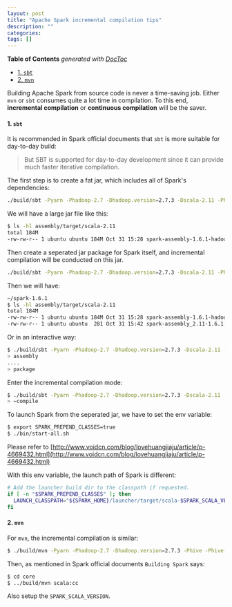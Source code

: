 ```yaml
---
layout: post
title: "Apache Spark incremental compilation tips"
description: ""
categories: 
tags: []
---
```


<!-- START doctoc generated TOC please keep comment here to allow auto update -->
<!-- DON'T EDIT THIS SECTION, INSTEAD RE-RUN doctoc TO UPDATE -->
**Table of Contents**  *generated with [DocToc](https://github.com/thlorenz/doctoc)*

- [1. `sbt`](#1-sbt)
- [2. `mvn`](#2-mvn)

<!-- END doctoc generated TOC please keep comment here to allow auto update -->

Building Apache Spark from source code is never a time-saving job. Either `mvn` or `sbt` consumes quite a lot time in compilation. To this end, __incremental compilation__ or __continuous compilation__ will be the saver.

#### 1. `sbt`

It is recommended in Spark official documents that `sbt` is more suitable for day-to-day build:

> But SBT is supported for day-to-day development since it can provide much faster iterative compilation. 

The first step is to create a fat jar, which includes all of Spark's dependencies:

```bash
./build/sbt -Pyarn -Phadoop-2.7 -Dhadoop.version=2.7.3 -Dscala-2.11 -Phive -Phive-thriftserver -DskipTests assembly 
```

We will have a large jar file like this:

```bash
$ ls -hl assembly/target/scala-2.11
total 184M
-rw-rw-r-- 1 ubuntu ubuntu 184M Oct 31 15:28 spark-assembly-1.6.1-hadoop2.7.3.jar
```

Then create a seperated jar package for Spark itself, and incremental compilation will be conducted on this jar.

```bash
./build/sbt -Pyarn -Phadoop-2.7 -Dhadoop.version=2.7.3 -Dscala-2.11 -Phive -Phive-thriftserver -DskipTests package
```

Then we will have:

```bash
~/spark-1.6.1
$ ls -hl assembly/target/scala-2.11
total 184M
-rw-rw-r-- 1 ubuntu ubuntu 184M Oct 31 15:28 spark-assembly-1.6.1-hadoop2.7.3.jar
-rw-rw-r-- 1 ubuntu ubuntu  281 Oct 31 15:42 spark-assembly_2.11-1.6.1.jar
```

Or in an interactive way:

```bash
$ ./build/sbt -Pyarn -Phadoop-2.7 -Dhadoop.version=2.7.3 -Dscala-2.11 -Phive -Phive-thriftserver -DskipTests
> assembly 
....
> package
```

Enter the incremental compilation mode:

```bash
$ ./build/sbt -Pyarn -Phadoop-2.7 -Dhadoop.version=2.7.3 -Dscala-2.11 -Phive -Phive-thriftserver -DskipTests
> ~compile
```

To launch Spark from the seperated jar, we have to set the env variable:

```bash
$ export SPARK_PREPEND_CLASSES=true
$ ./bin/start-all.sh
``` 

Please refer to [http://www.voidcn.com/blog/lovehuangjiaju/article/p-4669432.html](http://www.voidcn.com/blog/lovehuangjiaju/article/p-4669432.html)

With this env variable, the launch path of Spark is different:

```bash
# Add the launcher build dir to the classpath if requested.
if [ -n "$SPARK_PREPEND_CLASSES" ]; then
  LAUNCH_CLASSPATH="${SPARK_HOME}/launcher/target/scala-$SPARK_SCALA_VERSION/classes:$LAUNCH_CLASSPATH"
fi
```

#### 2. `mvn`

For `mvn`, the incremental compilation is similar:

```bash
$ ./build/mvn -Pyarn -Phadoop-2.7 -Dhadoop.version=2.7.3 -Phive -Phive-thriftserver -Dscala-2.11 -DskipTests clean install
```

Then, as mentioned in Spark official documents `Building Spark` says:

```bash
$ cd core
$ ../build/mvn scala:cc
```

Also setup the `SPARK_SCALA_VERSION`.
